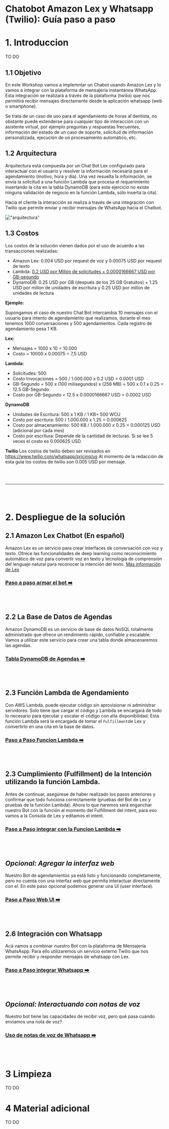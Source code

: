 # Chatobot Amazon Lex y Whatsapp (Twilio): Guía paso a paso

# 1. Introduccion 

TO DO

## 1.1 Objetivo

En este Workshop vamos a implemntar un Chabot usando Amazon Lex y lo vamos a integrar con la plataforma de mensajería instantánea WhatsApp. Esta integración se realizará a través de la plataforma (twilio) que nos permitirá recibir mensajes directamente desde la aplicación whatsapp (web o smartphone).

Se trata de un caso de uso para el agendamiento de horas al dentista, no obstante puede extenderse para cualquier tipo de interacción con un asistente virtual, por ejemplo preguntas y respuestas frecuentes, información del estado de un caso de soporte, solicitud de información personalizada, ejecución de un procesamiento automático, etc.


## 1.2 Arquitectura

Arquitectura está compuesta por un Chat Bot Lex configurado para interactuar con el usuario y resolver la información necesaria para el agendamiento (motivo,  hora y día). Una vez resuelta la información, se envía la solicitud a una función Lambda que procesa el requerimiento insertando la cita en la tabla DynamoDB (para este ejercicio no existe ninguna validación de negocio en la función Lambda, sólo inserta la cita).

Hacia el cliente la interacción se realiza a través de una integración con Twilio que permite enviar y recibir mensajes de WhatsApp hacia el Chatbot.


!["arquitectura"](img/whatsapp_lex.jpg)

## 1.3 Costos

Los costos de la solución vienen dados por el uso de acuerdo a las transacciones realizadas:
* Amazon Lex: 0.004 USD por request de voz y 0.00075 USD por request de texto
* Lambda: [0.2 USD por Millón de solicitudes + 0.0000166667 USD por GB-segundo](https://aws.amazon.com/lambda/pricing/) 
* DynamoDB: 0.25 USD por GB (después de los 25 GB Gratuitos) + 1.25 USD por millon de unidades de escritura y 0.25 USD por millon de unidades de lectura

**Ejemplo:**

Supongamos el caso de nuestro Chat Bot intercambia 10 mensajes con el usuario para intento de agendamiento que realizamos, durante el mes tenemos 1000 conversaciones y 500 agendamientos. Cada registro de agendamiento pesa 1 KB.

**Lex:** 
* Mensajes  = 1000 x 10 = 10.000 
* Costo  = 10000 x 0.00075 = 7,5 USD

**Lambda:**
* Solicitudes: 500
* Costo Invocaciones = 500 / 1.000.000 x 0.2 USD = 0.0001 USD
* GB-Segundo = 500 x (100 milisegundos) x (256 MB)  =  500 x 0.1 x 0.25 = 12.5 GB-Segundo
* Costo por GB-Segundo = 12.5 x 0.0000166667 USD = 0.0002 USD

**DynamoDB**
* Unidades de Escritura: 500 x 1 KB / 1 KB= 500 WCU
* Costo por escritura: 500 / 1.000.000 x 1.25 = 0.000625
* Costo por almacenamiento: 500 KB / 1.000.000 x 0.25 = 0.000125 USD (adicional por cada mes)
* Costo por escritura: Depende de la cantidad de lecturas. Si se lee 5 veces el costo es 0.000625 USD.

**Twilio**
Los costos de twilio deben ser revisados en https://www.twilio.com/whatsapp/pricing/us
Al momento de la redacción de esta guía los costos de twilio son 0.005 USD por mensaje.

<br/><br/>
___
<br/><br/>


# 2. Despliegue de la solución

## 2.1 Amazon Lex Chatbot (En español)

Amazon Lex es un servicio para crear interfaces de conversación con voz y texto. Ofrece las funcionalidades de deep learning como reconocimiento automático de voz para convertir voz en texto y tecnología de comprensión del lenguaje natural para reconocer la intención del texto. [Más información de Lex](https://aws.amazon.com/es/lex/)

### [Paso a paso armar el bot ➡️ ](README_Step_by_Step_Lex.md)

<br/><br/>

## 2.2 La Base de Datos de Agendas

Amazon DynamoDB es un servicio de base de datos NoSQL totalmente administrado que ofrece un rendimiento rápido, confiable y escalable. Vamos a utilizar este servicio para crear una tabla donde almacenaremos las agendas. 

### [Tabla DynamoDB de Agendas ➡️ ](README_Step_by_Step_Dynamo.md)

<br/><br/>


## 2.3 Función Lambda de Agendamiento

Con AWS Lambda, puede ejecutar código sin aprovisionar ni administrar servidores. Solo tiene que cargar el código y Lambda se encargará de todo lo necesario para ejecutar y escalar el código con alta disponibilidad. Esta función Lambda será la encargada de tomar el `Fulfillment`de Lex y convertirlo en una cita en la base de datos.

### [Paso a Paso Funcion Lambda ➡️ ](README_Step_by_Step_Lambda.md)

<br/><br/>


## 2.3 Cumplimiento (Fulfillment) de la Intención utilizando la función Lambda.

Antes de continuar, asegúrese de haber realizado los pasos anteriores y confirmar que todo funciona correctamente (pruebas del Bot de Lex y pruebas de la función Lambda). Ahora lo que haremos será enganchar nuestro Bot con la función al momento del Fulfillment del intent, para eso vamos a la Consola de Lex y editamos el intent.

### [Paso a Paso integrar con la Funcion Lambda ➡️ ](README_Step_by_Step_Integracion_Lambda.md)
<br/><br/>

## _Opcional: Agregar la interfaz web_

Nuestro Bot de agendamientos ya está listo y funcionando completamente, pero no cuenta con una interfaz web que permita interactuar directamente con el. En este paso opcional podemos generar una UI (user interface).

### [Paso a Paso Web UI ➡️ ](README_Step_by_Step_Web.md)
<br/><br/>

## 2.6 Integración con Whatsapp

Acá vamos a combinar nuestro Bot con la plataforma de Mensajería WhatsAspp. Para ello utilizaremos un servicio externo Twilio que nos permite recibir y responder mensajes de whatsapp con Lex.

### [Paso a Paso integrar Whatsapp ➡️ ](README_Step_by_Step_Integracion_Whatsapp.md)
<br/><br/>

## _Opcional: Interactuando con notas de voz_

Nuestro bot tiene las capacidades de recibir voz, pero qué pasa cuando enviamos una nota de voz?

### [Uso de notas de voz de Whatsapp ➡️ ](README_Step_by_Step_Integracion_Whatsapp_voz.md)
<br/><br/>

# 3 Limpieza

TO DO

# 4 Material adicional

TO DO

